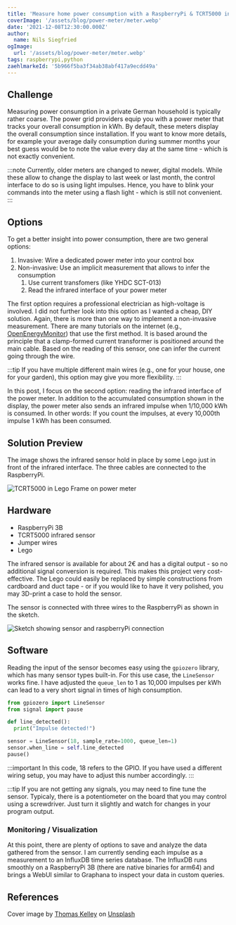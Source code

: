 ```yaml
---
title: 'Measure home power consumption with a RaspberryPi & TCRT5000 infrared sensor'
coverImage: '/assets/blog/power-meter/meter.webp'
date: '2021-12-08T12:30:00.000Z'
author:
  name: Nils Siegfried
ogImage:
  url: '/assets/blog/power-meter/meter.webp'
tags: raspberrypi,python
zaehlmarkeId: '5b966f5ba3f34ab38abf417a9ecdd49a'
---
```


## Challenge

Measuring power consumption in a private German household is typically rather coarse. The power grid providers equip you with a power meter that tracks your overall consumption in kWh.
By default, these meters display the overall consumption since installation. If you want to know more details, for example your average daily consumption during summer months your best guess 
would be to note the value every day at the same time - which is not exactly convenient.

:::note
Currently, older meters are changed to newer, digital models. While these allow to change the display to last week or last month, the control interface to do so is using light impulses. 
Hence, you have to blink your commands into the meter using a flash light - which is still not convenient.
:::

## Options

To get a better insight into power consumption, there are two general options:

1. Invasive: Wire a dedicated power meter into your control box
1. Non-invasive: Use an implicit measurement that allows to infer the consumption
    1. Use current transfomers (like YHDC SCT-013)
    1. Read the infrared interface of your power meter

The first option requires a professional electrician as high-voltage is involved. I did not further look into this option as I wanted a cheap, DIY solution. Again, there is more than one way to implement
a non-invasive measurement. There are many tutorials on the internet (e.g., [OpenEnergyMonitor](https://openenergymonitor.org/)) that use the first method. It is based around the principle that a clamp-formed current transformer is positioned around the main cable. Based on the reading of this sensor, one can infer the current going through the wire. 

:::tip
If you have multiple different main wires (e.g., one for your house, one for your garden), this option may give you more flexibility.
:::

In this post, I focus on the second option: reading the infrared interface of the power meter. In addition to the accumulated consumption shown in the display, the power meter also sends an infrared impulse when 1/10,000 kWh is consumed. In other words: If you count the impulses, at every 10,000th impulse 1 kWh has been consumed.

## Solution Preview

The image shows the infrared sensor hold in place by some Lego just in front of the infrared interface. The three cables are connected to the RaspberryPi.

![TCRT5000 in Lego Frame on power meter](/assets/blog/power-meter/newmeter.webp)

## Hardware

* RaspberryPi 3B
* TCRT5000 infrared sensor
* Jumper wires
* Lego

The infrared sensor is available for about 2€ and has a digital output - so no additional signal conversion is required. This makes this project very cost-effective. The Lego could easily be replaced by 
simple constructions from cardboard and duct tape - or if you would like to have it very polished, you may 3D-print a case to hold the sensor.

The sensor is connected with three wires to the RaspberryPi as shown in the sketch.

![Sketch showing sensor and raspberryPi connection](/assets/blog/power-meter/sketch.webp)

## Software

Reading the input of the sensor becomes easy using the `gpiozero` library, which has many sensor types built-in. For this use case, the `LineSensor` works fine. I have adjusted the `queue_len` to 1 as 
10,000 impulses per kWh can lead to a very short signal in times of high consumption. 

```python
from gpiozero import LineSensor
from signal import pause

def line_detected():
  print("Impulse detected!")

sensor = LineSensor(18, sample_rate=1000, queue_len=1)
sensor.when_line = self.line_detected
pause()
```

:::important
In this code, 18 refers to the GPIO. If you have used a different wiring setup, you may have to adjust this number accordingly.
:::

:::tip
If you are not getting any signals, you may need to fine tune the sensor. Typicaly, there is a potentiometer on the board that you may control using a screwdriver. Just turn it slightly and watch for 
changes in your program output.

### Monitoring / Visualization

At this point, there are plenty of options to save and analyze the data gathered from the sensor. I am currently sending each impulse as a measurement to an InfluxDB time series database. The InfluxDB runs smoothly on a RaspberryPi 3B (there are native binaries for arm64) and brings a WebUI similar to Graphana to inspect your data in custom queries.

## References

Cover image by [Thomas Kelley](https://unsplash.com/@thkelley) on [Unsplash](https://unsplash.com/photos/xVptEZzgVfo)